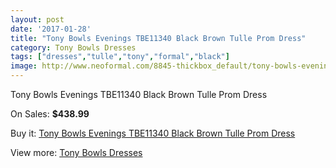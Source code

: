 ```yaml
---
layout: post
date: '2017-01-28'
title: "Tony Bowls Evenings TBE11340 Black Brown Tulle Prom Dress"
category: Tony Bowls Dresses
tags: ["dresses","tulle","tony","formal","black"]
image: http://www.neoformal.com/8845-thickbox_default/tony-bowls-evenings-tbe11340-black-brown-tulle-prom-dress.jpg
---
```

Tony Bowls Evenings TBE11340 Black Brown Tulle Prom Dress

On Sales: **$438.99**
<a href="https://www.neoformal.com/en/tony-bowls-dresses/3106-tony-bowls-evenings-tbe11340-black-brown-tulle-prom-dress.html"><amp-img layout="responsive" width="600" height="600" src="//www.neoformal.com/8845-thickbox_default/tony-bowls-evenings-tbe11340-black-brown-tulle-prom-dress.jpg" alt="Tony Bowls Evenings TBE11340 Black Brown Tulle Prom Dress 0" /></a>
<a href="https://www.neoformal.com/en/tony-bowls-dresses/3106-tony-bowls-evenings-tbe11340-black-brown-tulle-prom-dress.html"><amp-img layout="responsive" width="600" height="600" src="//www.neoformal.com/8846-thickbox_default/tony-bowls-evenings-tbe11340-black-brown-tulle-prom-dress.jpg" alt="Tony Bowls Evenings TBE11340 Black Brown Tulle Prom Dress 1" /></a>
<a href="https://www.neoformal.com/en/tony-bowls-dresses/3106-tony-bowls-evenings-tbe11340-black-brown-tulle-prom-dress.html"><amp-img layout="responsive" width="600" height="600" src="//www.neoformal.com/8847-thickbox_default/tony-bowls-evenings-tbe11340-black-brown-tulle-prom-dress.jpg" alt="Tony Bowls Evenings TBE11340 Black Brown Tulle Prom Dress 2" /></a>

Buy it: [Tony Bowls Evenings TBE11340 Black Brown Tulle Prom Dress](https://www.neoformal.com/en/tony-bowls-dresses/3106-tony-bowls-evenings-tbe11340-black-brown-tulle-prom-dress.html "Tony Bowls Evenings TBE11340 Black Brown Tulle Prom Dress")

View more: [Tony Bowls Dresses](https://www.neoformal.com/en/33-tony-bowls-dresses "Tony Bowls Dresses")
